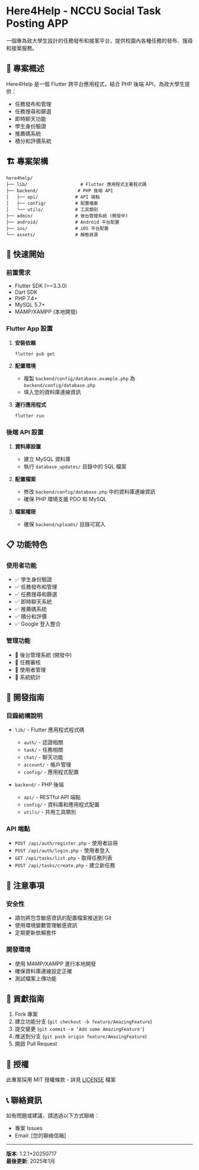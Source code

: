 # Here4Help - NCCU Social Task Posting APP

一個專為政大學生設計的任務發布和接案平台，提供校園內各種任務的發布、搜尋和接案服務。

## 📱 專案概述

Here4Help 是一個 Flutter 跨平台應用程式，結合 PHP 後端 API，為政大學生提供：
- 任務發布和管理
- 任務搜尋和篩選
- 即時聊天功能
- 學生身份驗證
- 推薦碼系統
- 積分和評價系統

## 🏗️ 專案架構

```
here4help/
├── lib/                    # Flutter 應用程式主要程式碼
├── backend/               # PHP 後端 API
│   ├── api/              # API 端點
│   ├── config/           # 配置檔案
│   └── utils/            # 工具類別
├── admin/                # 後台管理系統 (開發中)
├── android/              # Android 平台配置
├── ios/                  # iOS 平台配置
└── assets/               # 靜態資源
```

## 🚀 快速開始

### 前置需求

- Flutter SDK (>=3.3.0)
- Dart SDK
- PHP 7.4+
- MySQL 5.7+
- MAMP/XAMPP (本地開發)

### Flutter App 設置

1. **安裝依賴**
   ```bash
   flutter pub get
   ```

2. **配置環境**
   - 複製 `backend/config/database.example.php` 為 `backend/config/database.php`
   - 填入您的資料庫連線資訊

3. **運行應用程式**
   ```bash
   flutter run
   ```

### 後端 API 設置

1. **資料庫設置**
   - 建立 MySQL 資料庫
   - 執行 `database_updates/` 目錄中的 SQL 檔案

2. **配置檔案**
   - 修改 `backend/config/database.php` 中的資料庫連線資訊
   - 確保 PHP 環境支援 PDO 和 MySQL

3. **檔案權限**
   - 確保 `backend/uploads/` 目錄可寫入

## 📋 功能特色

### 使用者功能
- ✅ 學生身份驗證
- ✅ 任務發布和管理
- ✅ 任務搜尋和篩選
- ✅ 即時聊天系統
- ✅ 推薦碼系統
- ✅ 積分和評價
- ✅ Google 登入整合

### 管理功能
- 🔄 後台管理系統 (開發中)
- 🔄 任務審核
- 🔄 使用者管理
- 🔄 系統統計

## 🔧 開發指南

### 目錄結構說明

- `lib/` - Flutter 應用程式程式碼
  - `auth/` - 認證相關
  - `task/` - 任務相關
  - `chat/` - 聊天功能
  - `account/` - 帳戶管理
  - `config/` - 應用程式配置

- `backend/` - PHP 後端
  - `api/` - RESTful API 端點
  - `config/` - 資料庫和應用程式配置
  - `utils/` - 共用工具類別

### API 端點

- `POST /api/auth/register.php` - 使用者註冊
- `POST /api/auth/login.php` - 使用者登入
- `GET /api/tasks/list.php` - 取得任務列表
- `POST /api/tasks/create.php` - 建立新任務

## 📝 注意事項

### 安全性
- 請勿將包含敏感資訊的配置檔案推送到 Git
- 使用環境變數管理敏感資訊
- 定期更新依賴套件

### 開發環境
- 使用 MAMP/XAMPP 進行本地開發
- 確保資料庫連線設定正確
- 測試檔案上傳功能

## 🤝 貢獻指南

1. Fork 專案
2. 建立功能分支 (`git checkout -b feature/AmazingFeature`)
3. 提交變更 (`git commit -m 'Add some AmazingFeature'`)
4. 推送到分支 (`git push origin feature/AmazingFeature`)
5. 開啟 Pull Request

## 📄 授權

此專案採用 MIT 授權條款 - 詳見 [LICENSE](LICENSE) 檔案

## 📞 聯絡資訊

如有問題或建議，請透過以下方式聯絡：
- 專案 Issues
- Email: [您的聯絡信箱]

---

**版本**: 1.2.1+20250717  
**最後更新**: 2025年1月